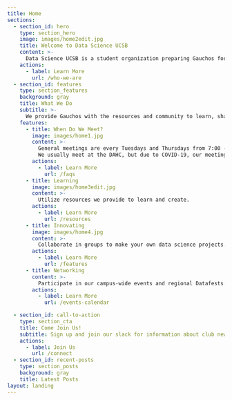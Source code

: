 ```yaml
---
title: Home
sections:
  - section_id: hero
    type: section_hero
    image: images/home2edit.jpg
    title: Welcome to Data Science UCSB
    content: >-
      Data Science UCSB is a student organization preparing Gauchos for successful careers in data science and analytics.
    actions:
      - label: Learn More
        url: /who-we-are
  - section_id: features
    type: section_features
    background: gray
    title: What We Do
    subtitle: >-
      We provide Gauchos with the resources and community to learn, share, and create in the realm of data science. Our vision is to be the platform through which companies and faculty researchers seek the best data science talent UCSB has to offer, as well as one that empowers students looking to earn this distinction.
    features:
      - title: When Do We Meet?
        image: images/home1.jpg
        content: >-
          General meetings are every Tuesdays and Thursdays from 7:00 - 8:00 PM.
          We usually meet at the DAHC, but due to COVID-19, our meetings are on Zoom.
        actions:
          - label: Learn More
            url: /faqs
      - title: Learning
        image: images/home3edit.jpg
        content: >-
          Utilize resources we provide to learn and create.
        actions:
          - label: Learn More
            url: /resources
      - title: Innovating
        image: images/home4.jpg
        content: >-
          Collaborate in groups to make your own data science projects.
        actions:
          - label: Learn More
            url: /features
      - title: Networking
        content: >-
          Participate in our campus-wide events and regional Datafests.
        actions:
          - label: Learn More
            url: /events-calendar

  - section_id: call-to-action
    type: section_cta
    title: Come Join Us!
    subtitle: Sign up and join our slack for information about club news and other opportunities.
    actions:
      - label: Join Us
        url: /connect
  - section_id: recent-posts
    type: section_posts
    background: gray
    title: Latest Posts
layout: landing
---
```

